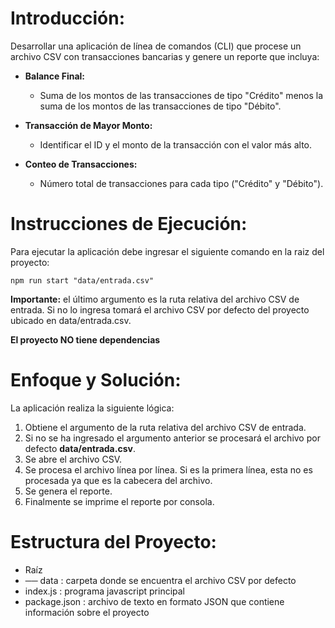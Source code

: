 # Introducción:
Desarrollar una aplicación de línea de comandos (CLI) que procese un archivo CSV con transacciones bancarias y genere un reporte que incluya:

* **Balance Final:**
  * Suma de los montos de las transacciones de tipo "Crédito" menos la suma de los montos de las transacciones de tipo "Débito".

* **Transacción de Mayor Monto:**
  * Identificar el ID y el monto de la transacción con el valor más alto.

* **Conteo de Transacciones:**
  * Número total de transacciones para cada tipo ("Crédito" y "Débito").

# Instrucciones de Ejecución:
Para ejecutar la aplicación debe ingresar el siguiente comando en la raiz del proyecto:
```
npm run start "data/entrada.csv"
```

**Importante:** el último argumento es la ruta relativa del archivo CSV de entrada. Si no lo ingresa tomará el archivo CSV por defecto del proyecto ubicado en data/entrada.csv.

**El proyecto NO tiene dependencias**

# Enfoque y Solución:
La aplicación realiza la siguiente lógica:

1. Obtiene el argumento de la ruta relativa del archivo CSV de entrada.
2. Si no se ha ingresado el argumento anterior se procesará el archivo por defecto **data/entrada.csv**.
3. Se abre el archivo CSV.
4. Se procesa el archivo línea por línea. Si es la primera línea, esta no es procesada ya que es la cabecera del archivo.
5. Se genera el reporte.
6. Finalmente se imprime el reporte por consola.

# Estructura del Proyecto:
- Raíz
- ── data       : carpeta donde se encuentra el archivo CSV por defecto
- index.js      : programa javascript principal
- package.json  : archivo de texto en formato JSON que contiene información sobre el proyecto



